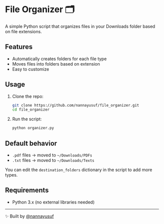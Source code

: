 # File Organizer 🗂️

A simple Python script that organizes files in your Downloads folder based on file extensions.

## Features

- Automatically creates folders for each file type
- Moves files into folders based on extension
- Easy to customize

## Usage

1. Clone the repo:
   ```bash
   git clone https://github.com/nannayusuf/file_organizer.git
   cd file_organizer
   ```

2. Run the script:
   ```bash
   python organizer.py
   ```

## Default behavior

- `.pdf` files → moved to `~/Downloads/PDFs`
- `.txt` files → moved to `~/Downloads/Texts`

You can edit the `destination_folders` dictionary in the script to add more types.

## Requirements

- Python 3.x (no external libraries needed)

---

✨ Built by [@nannayusuf](https://github.com/nannayusuf)
